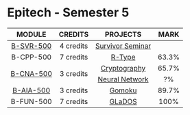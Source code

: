 # Epitech - Semester 5

<table>
  <thead style="font-size: 1rem">
    <tr>
      <th>MODULE</th>
      <th>CREDITS</th>
      <th>PROJECTS</th>
      <th>MARK</th>
    </tr>
  </thead>
  <tbody style="font-size: 1rem; text-align: center">
    <tr>
      <td rowspan="1">
        <a href="./B-SVR-500">B-SVR-500</a>
      </td>
      <td rowspan="1">4 credits</td>
      <td>
        <a href="./B-SVR-500/survivor">Survivor Seminar</a>
      </td>
      <td>
      </td>
    </tr>
    <tr>
      <td rowspan="1">
        B-CPP-500
      </td>
      <td rowspan="1">7 credits</td>
      <td>
        <a href="https://github.com/milimarg/rtype">R-Type</a>
      </td>
      <td>
        63.3%
      </td>
    </tr>
    <tr>
      <td rowspan="2">
        <a href="./B-CNA-500">B-CNA-500</a>
      </td>
      <td rowspan="2">3 credits</td>
      <td>
        <a href="./B-CNA-500/cryptography">Cryptography</a>
      </td>
      <td>
        65.7%
      </td>
    </tr>
    <tr>
      <td>
        <a href="./B-CNA-500/neuralnetwork">Neural Network</a>
      </td>
      <td>
        ?%
      </td>
    </tr>
    <tr>
      <td rowspan="1">
        <a href="./B-AIA-500">B-AIA-500</a>
      </td>
      <td rowspan="1">3 credits</td>
      <td>
        <a href="./B-AIA-500/gomoku">Gomoku</a>
      </td>
      <td>
        89.7%
      </td>
    </tr>
    <tr>
      <td rowspan="1">
        B-FUN-500
      </td>
      <td rowspan="1">7 credits</td>
      <td>
        <a href="https://github.com/milimarg/glados">GLaDOS</a>
      </td>
      <td>
        100%
      </td>
    </tr>
  </tbody>
</table>
